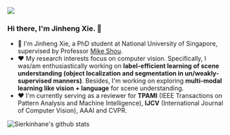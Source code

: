 ![](https://komarev.com/ghpvc/?username=Sierkinhane)

### Hi there, I'm Jinheng Xie. 👋

- 🌱 I'm Jinheng Xie, a PhD student at National University of Singapore, supervised by Professor [Mike Shou](https://scholar.google.com/citations?user=h1-3lSoAAAAJ&hl=zh-CN). </a>
- ❤️  My research interests focus on computer vision. Specifically, I was/am enthusiastically working on **label-efficient learning of scene understanding (object localization and segmentation in un/weakly-supervised manners)**. Besides, I'm working on exploring **multi-modal learning like vision + language** for scene understanding.
- ❤️  I'm currently serving as a reviewer for **TPAMI** (IEEE Transactions on Pattern Analysis and Machine Intelligence), **IJCV** (International Journal of Computer Vision), AAAI and CVPR.

![Sierkinhane's github stats](https://github-readme-stats.anuraghazra1.vercel.app/api?username=Sierkinhane&show_icons=true&theme=cobalt)



<!--
**Sierkinhane/Sierkinhane** is a ✨ _special_ ✨ repository because its `README.md` (this file) appears on your GitHub profile.

Here are some ideas to get you started:

- 🔭 I’m currently working on ...
- 🌱 I’m currently learning ...
- 👯 I’m looking to collaborate on ...
- 🤔 I’m looking for help with ...
- 💬 Ask me about ...
- 📫 How to reach me: ...
- 😄 Pronouns: ...
- ⚡ Fun fact: ...
-->
